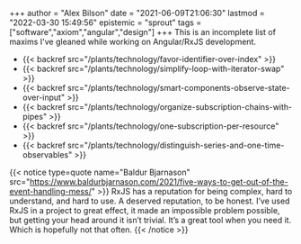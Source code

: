 +++
author = "Alex Bilson"
date = "2021-06-09T21:06:30"
lastmod = "2022-03-30 15:49:56"
epistemic = "sprout"
tags = ["software","axiom","angular","design"]
+++
This is an incomplete list of maxims I've gleaned while working on Angular/RxJS development.

- {{< backref src="/plants/technology/favor-identifier-over-index" >}}
- {{< backref src="/plants/technology/simplify-loop-with-iterator-swap" >}}
- {{< backref src="/plants/technology/smart-components-observe-state-over-input" >}}
- {{< backref src="/plants/technology/organize-subscription-chains-with-pipes" >}}
- {{< backref src="/plants/technology/one-subscription-per-resource" >}}
- {{< backref src="/plants/technology/distinguish-series-and-one-time-observables" >}}

{{< notice type=quote name="Baldur Bjarnason" src="https://www.baldurbjarnason.com/2021/five-ways-to-get-out-of-the-event-handling-mess/" >}}
RxJS has a reputation for being complex, hard to understand, and hard to use. A deserved reputation, to be honest. I’ve used RxJS in a project to great effect, it made an impossible problem possible, but getting your head around it isn’t trivial. It’s a great tool when you need it. Which is hopefully not that often.
{{< /notice >}}
